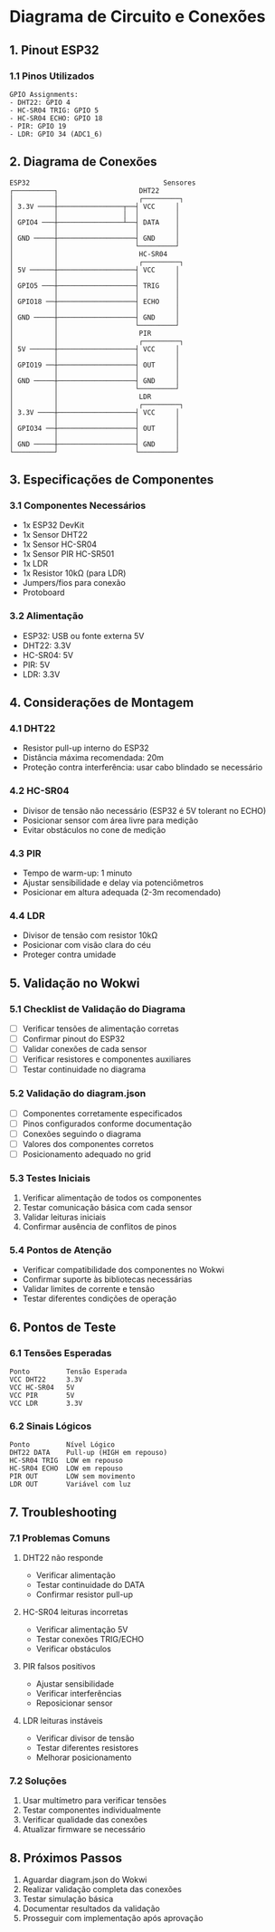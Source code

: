 # Diagrama de Circuito e Conexões

## 1. Pinout ESP32

### 1.1 Pinos Utilizados
```
GPIO Assignments:
- DHT22: GPIO 4
- HC-SR04 TRIG: GPIO 5
- HC-SR04 ECHO: GPIO 18
- PIR: GPIO 19
- LDR: GPIO 34 (ADC1_6)
```

## 2. Diagrama de Conexões

```
ESP32                                 Sensores
┌──────────┐                    DHT22
│          │                    ┌─────────┐
│ 3.3V ────┼────────────────┬──┤ VCC     │
│          │                │  │         │
│ GPIO4 ───┼────────────────┴──┤ DATA    │
│          │                   │         │
│ GND ─────┼───────────────────┤ GND     │
│          │                   └─────────┘
│          │                    HC-SR04
│          │                    ┌─────────┐
│ 5V ──────┼───────────────────┤ VCC     │
│          │                   │         │
│ GPIO5 ───┼───────────────────┤ TRIG    │
│          │                   │         │
│ GPIO18 ──┼───────────────────┤ ECHO    │
│          │                   │         │
│ GND ─────┼───────────────────┤ GND     │
│          │                   └─────────┘
│          │                    PIR
│          │                    ┌─────────┐
│ 5V ──────┼───────────────────┤ VCC     │
│          │                   │         │
│ GPIO19 ──┼───────────────────┤ OUT     │
│          │                   │         │
│ GND ─────┼───────────────────┤ GND     │
│          │                   └─────────┘
│          │                    LDR
│          │                    ┌─────────┐
│ 3.3V ────┼───────────────────┤ VCC     │
│          │                   │         │
│ GPIO34 ──┼───────────────────┤ OUT     │
│          │                   │         │
│ GND ─────┼───────────────────┤ GND     │
└──────────┘                   └─────────┘
```

## 3. Especificações de Componentes

### 3.1 Componentes Necessários
- 1x ESP32 DevKit
- 1x Sensor DHT22
- 1x Sensor HC-SR04
- 1x Sensor PIR HC-SR501
- 1x LDR
- 1x Resistor 10kΩ (para LDR)
- Jumpers/fios para conexão
- Protoboard

### 3.2 Alimentação
- ESP32: USB ou fonte externa 5V
- DHT22: 3.3V
- HC-SR04: 5V
- PIR: 5V
- LDR: 3.3V

## 4. Considerações de Montagem

### 4.1 DHT22
- Resistor pull-up interno do ESP32
- Distância máxima recomendada: 20m
- Proteção contra interferência: usar cabo blindado se necessário

### 4.2 HC-SR04
- Divisor de tensão não necessário (ESP32 é 5V tolerant no ECHO)
- Posicionar sensor com área livre para medição
- Evitar obstáculos no cone de medição

### 4.3 PIR
- Tempo de warm-up: 1 minuto
- Ajustar sensibilidade e delay via potenciômetros
- Posicionar em altura adequada (2-3m recomendado)

### 4.4 LDR
- Divisor de tensão com resistor 10kΩ
- Posicionar com visão clara do céu
- Proteger contra umidade

## 5. Validação no Wokwi

### 5.1 Checklist de Validação do Diagrama
- [ ] Verificar tensões de alimentação corretas
- [ ] Confirmar pinout do ESP32
- [ ] Validar conexões de cada sensor
- [ ] Verificar resistores e componentes auxiliares
- [ ] Testar continuidade no diagrama

### 5.2 Validação do diagram.json
- [ ] Componentes corretamente especificados
- [ ] Pinos configurados conforme documentação
- [ ] Conexões seguindo o diagrama
- [ ] Valores dos componentes corretos
- [ ] Posicionamento adequado no grid

### 5.3 Testes Iniciais
1. Verificar alimentação de todos os componentes
2. Testar comunicação básica com cada sensor
3. Validar leituras iniciais
4. Confirmar ausência de conflitos de pinos

### 5.4 Pontos de Atenção
- Verificar compatibilidade dos componentes no Wokwi
- Confirmar suporte às bibliotecas necessárias
- Validar limites de corrente e tensão
- Testar diferentes condições de operação

## 6. Pontos de Teste

### 6.1 Tensões Esperadas
```
Ponto         Tensão Esperada
VCC DHT22     3.3V
VCC HC-SR04   5V
VCC PIR       5V
VCC LDR       3.3V
```

### 6.2 Sinais Lógicos
```
Ponto         Nível Lógico
DHT22 DATA    Pull-up (HIGH em repouso)
HC-SR04 TRIG  LOW em repouso
HC-SR04 ECHO  LOW em repouso
PIR OUT       LOW sem movimento
LDR OUT       Variável com luz
```

## 7. Troubleshooting

### 7.1 Problemas Comuns
1. DHT22 não responde
   - Verificar alimentação
   - Testar continuidade do DATA
   - Confirmar resistor pull-up

2. HC-SR04 leituras incorretas
   - Verificar alimentação 5V
   - Testar conexões TRIG/ECHO
   - Verificar obstáculos

3. PIR falsos positivos
   - Ajustar sensibilidade
   - Verificar interferências
   - Reposicionar sensor

4. LDR leituras instáveis
   - Verificar divisor de tensão
   - Testar diferentes resistores
   - Melhorar posicionamento

### 7.2 Soluções
1. Usar multímetro para verificar tensões
2. Testar componentes individualmente
3. Verificar qualidade das conexões
4. Atualizar firmware se necessário

## 8. Próximos Passos
1. Aguardar diagram.json do Wokwi
2. Realizar validação completa das conexões
3. Testar simulação básica
4. Documentar resultados da validação
5. Prosseguir com implementação após aprovação
